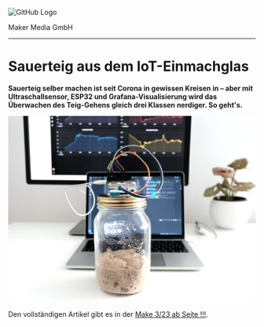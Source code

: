 ![GitHub Logo](http://www.heise.de/make/icons/make_logo.png)

Maker Media GmbH

***

# Sauerteig aus dem IoT-Einmachglas

**Sauerteig selber machen ist seit Corona in gewissen Kreisen in – aber mit Ultraschallsensor, ESP32 und Grafana-Visualisierung wird das Überwachen des Teig-Gehens gleich drei Klassen nerdiger. So geht's.**

![Picture](./Aufmacher.jpg) 

Den vollständigen Artikel gibt es in der [Make 3/23 ab Seite !!!]().



